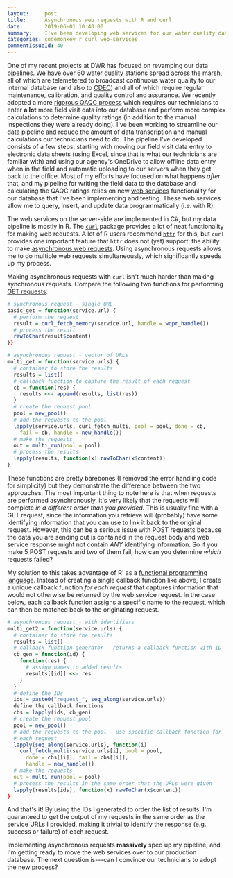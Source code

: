```yaml
---
layout:     post
title:      Asynchronous web requests with R and curl
date:       2019-06-01 10:40:00
summary:    I've been developing web services for our water quality database and implemented asynchronous requests to speed things up.
categories: codemonkey r curl web-services
commentIssueId: 40
---
```


One of my recent projects at DWR has focused on revamping our data pipelines. We 
have over 60 water quality stations spread across the marsh, all of 
which are telemetered to broadcast continuous water quality to our 
internal database (and also to [CDEC](http://cdec.water.ca.gov/)) 
and all of which require regular maintenance, calibration, and 
quality control and assurance. We recently adopted a more 
[rigorous QAQC process](https://pubs.usgs.gov/tm/2006/tm1D3/pdf/TM1D3.pdf)
which requires our technicians to enter **a lot** more field visit data 
into our database and perform more complex calculations to determine quality
ratings (in addition to the manual inspections they were already doing).
I've been working to streamline our data pipeline and reduce the amount
of data transcription and manual calculations our technicians need to
do. The pipeline I've developed consists of a few steps, starting with
moving our field visit data entry to electronic data sheets (using Excel,
since that is what our technicians are familiar with) and using our
agency's OneDrive to allow offline data entry when in the field
and automatic uploading to our servers when they get back to the office.
Most of my efforts have focused on what happens *after* that, and my
pipeline for writing the field data to the database and calculating the 
QAQC ratings relies on new
[web services](https://stackoverflow.com/a/226159) functionality 
for our database that I've been implementing and testing. These web 
services allow me to query, insert, and update data programmatically 
(i.e. with R). 

The web services on the server-side are implemented in C#, but my data 
pipeline is mostly in R. The 
[`curl`](https://cran.r-project.org/package=curl) package provides a 
lot of neat functionality for making web requests. A lot of R users 
recommend [`httr`](https://cran.r-project.org/package=httr) for this,
but `curl` provides one important feature that `httr` does not (yet)
support: the ability to make 
[asynchronous web requests](https://docs.oracle.com/cd/E15523_01/web.1111/e15184/asynch.htm#WSCPT137).
Using asynchronous requests allows me to do multiple web requests 
simultaneously, which significantly speeds up my process.

Making asynchronous requests with `curl` isn't much harder than making
synchronous requests. Compare the following two functions for 
performing 
[GET requests](https://www.w3schools.com/tags/ref_httpmethods.asp):

```r
# synchronous request - single URL
basic_get = function(service.url) {
  # perform the request
  result = curl_fetch_memory(service.url, handle = wqpr_handle())
  # process the result
  rawToChar(result$content)
}}
```

```r
# asynchronous request - vector of URLs
multi_get = function(service.urls) {
  # container to store the results
  results = list()
  # callback function to capture the result of each request
  cb = function(res) {
    results <<- append(results, list(res))
  }
  # create the request pool
  pool = new_pool()
  # add the requests to the pool
  lapply(service.urls, curl_fetch_multi, pool = pool, done = cb,
    fail = cb, handle = new_handle())
  # make the requests
  out = multi_run(pool = pool)
  # process the results
  lapply(results, function(x) rawToChar(x$content))
}
```

These functions are pretty barebones (I removed the error handling code
for simplicity) but they demonstrate the difference between the two 
approaches. The most important thing to note here is that when 
requests are performed asynchronously, it's very likely that the requests
will complete *in a different order than you provided*. This is usually 
fine with a GET request, since the information you retrieve will 
(probably) have some identifying information that you can use to link
it back to the original request. However, this can be a serious issue with
POST requests because the data you are sending out is contained in the
request body and web service response might not contain *ANY*
identifying information. So if you make 5 POST requests and two of them
fail, how can you determine *which* requests failed?

My solution to this takes advantage of R' as a [functional 
programming language](http://adv-r.had.co.nz/Functional-programming.html#functional-programming).
Instead of creating a single callback function like above, I create a 
unique callback function *for each request* that captures information 
that would not otherwise be returned by the web service request. In the 
case below, each callback function assigns a specific name to the request,
which can then be matched back to the originating request.

```r
# asynchronous request - with identifiers
multi_get2 = function(service.urls) {
  # container to store the results
  results = list()
  # callback function generator - returns a callback function with ID
  cb_gen = function(id) {
    function(res) {
      # assign names to added results
      results[[id]] <<- res
    }
  }
  # define the IDs
  ids = paste0("request_", seq_along(service.urls))
  define the callback functions
  cbs = lapply(ids, cb_gen)
  # create the request pool
  pool = new_pool()
  # add the requests to the pool - use specific callback function for 
  # each request
  lapply(seq_along(service.urls), function(i)
    curl_fetch_multi(service.urls[i], pool = pool,
      done = cbs[[i]], fail = cbs[[i]],
      handle = new_handle())	
  # make the requests
  out = multi_run(pool = pool)
  # process the results in the same order that the URLs were given
  lapply(results[ids], function(x) rawToChar(x$content))
}
```

And that's it! By using the IDs I generated to order the list of 
results, I'm guaranteed to get the output of my requests in the same
order as the service URLs I provided, making it trivial to identify the
response (e.g. success or failure) of each request. 

Implementing asynchronous requests **massively** sped up my pipeline, 
and I'm getting ready to move the web services over to our production
database. The next question is---can I convince our technicians to 
adopt the new process?

